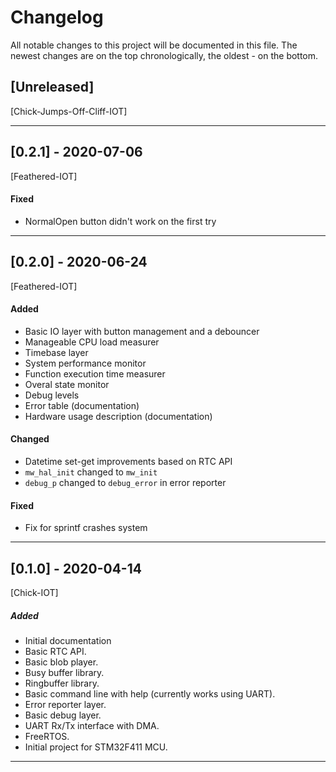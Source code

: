 # Changelog
All notable changes to this project will be documented in this file.
The newest changes are on the top chronologically, the oldest - on the bottom.

## [Unreleased]
[Chick-Jumps-Off-Cliff-IOT]

---

## [0.2.1] - 2020-07-06
[Feathered-IOT]

#### Fixed
- NormalOpen button didn't work on the first try

---

## [0.2.0] - 2020-06-24
[Feathered-IOT]

#### Added
- Basic IO layer with button management and a debouncer
- Manageable CPU load measurer
- Timebase layer
- System performance monitor
- Function execution time measurer
- Overal state monitor
- Debug levels
- Error table (documentation)
- Hardware usage description (documentation)
#### Changed
- Datetime set-get improvements based on RTC API
- `mw_hal_init` changed to `mw_init`
- `debug_p` changed to `debug_error` in error reporter
#### Fixed
- Fix for sprintf crashes system

---

## [0.1.0] - 2020-04-14
[Chick-IOT]

##### Added
- Initial documentation
- Basic RTC API.
- Basic blob player.
- Busy buffer library.
- Ringbuffer library.
- Basic command line with help (currently works using UART).
- Error reporter layer.
- Basic debug layer.
- UART Rx/Tx interface with DMA.
- FreeRTOS.
- Initial project for STM32F411 MCU.

---